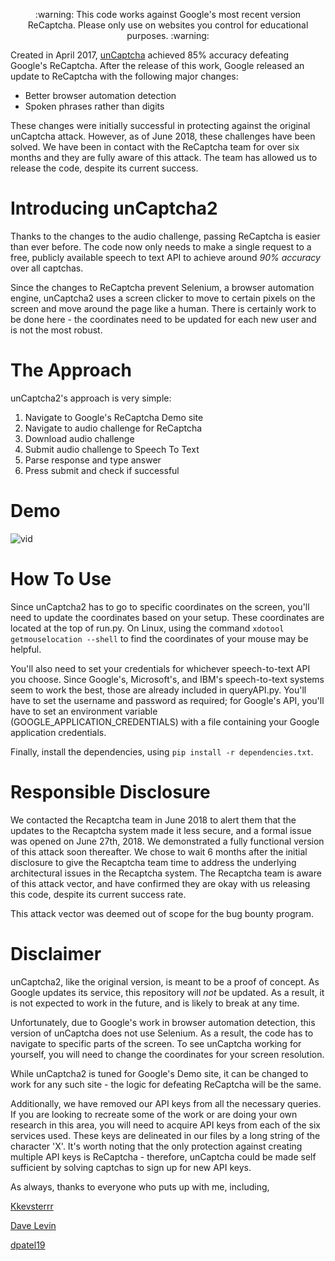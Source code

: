 <p align="center"> :warning: This code works against Google's most recent version ReCaptcha. Please only use on websites you control for educational purposes. :warning:</p>

Created in April 2017, [unCaptcha](https://github.com/ecthros/uncaptcha) achieved 85% accuracy defeating Google's ReCaptcha. After the release of this work, Google released an update to ReCaptcha with the following major changes:
* Better browser automation detection
* Spoken phrases rather than digits

These changes were initially successful in protecting against the original unCaptcha attack. However, as of June 2018, these challenges have been solved. We have been in contact with the ReCaptcha team for over six months and they are fully aware of this attack. The team has allowed us to release the code, despite its current success.

# Introducing unCaptcha2

Thanks to the changes to the audio challenge, passing ReCaptcha is easier than ever before. The code now only needs to make a single request to a free, publicly available speech to text API to achieve around *90% accuracy* over all captchas.

Since the changes to ReCaptcha prevent Selenium, a browser automation engine, unCaptcha2 uses a screen clicker to move to certain pixels on the screen and move around the page like a human. There is certainly work to be done here - the coordinates need to be updated for each new user and is not the most robust.

# The Approach

unCaptcha2's approach is very simple:
1. Navigate to Google's ReCaptcha Demo site
2. Navigate to audio challenge for ReCaptcha
3. Download audio challenge
4. Submit audio challenge to Speech To Text
5. Parse response and type answer
6. Press submit and check if successful

# Demo

![vid](https://user-images.githubusercontent.com/14065974/45004579-df021180-afbb-11e8-8598-177159ed09b4.gif)

# How To Use

Since unCaptcha2 has to go to specific coordinates on the screen, you'll need to update the coordinates based on your setup. These coordinates are located at the top of run.py. On Linux, using the command `xdotool getmouselocation --shell` to find the coordinates of your mouse may be helpful.

You'll also need to set your credentials for whichever speech-to-text API you choose. Since Google's, Microsoft's, and IBM's speech-to-text systems seem to work the best, those are already included in queryAPI.py. You'll have to set the username and password as required; for Google's API, you'll have to set an environment variable (GOOGLE_APPLICATION_CREDENTIALS) with a file containing your Google application credentials.

Finally, install the dependencies, using `pip install -r dependencies.txt`.

# Responsible Disclosure

We contacted the Recaptcha team in June 2018 to alert them that the updates to the Recaptcha system made it less secure, and a formal issue was opened on June 27th, 2018. We demonstrated a fully functional version of this attack soon thereafter. We chose to wait 6 months after the initial disclosure to give the Recaptcha team time to address the underlying architectural issues in the Recaptcha system. The Recaptcha team is aware of this attack vector, and have confirmed they are okay with us releasing this code, despite its current success rate.

This attack vector was deemed out of scope for the bug bounty program.

# Disclaimer

unCaptcha2, like the original version, is meant to be a proof of concept. As Google updates its service, this repository will *not* be updated. As a result, it is not expected to work in the future, and is likely to break at any time.

Unfortunately, due to Google's work in browser automation detection, this version of unCaptcha does not use Selenium. As a result, the code has to navigate to specific parts of the screen. To see unCaptcha working for yourself, you will need to change the coordinates for your screen resolution.

While unCaptcha2 is tuned for Google's Demo site, it can be changed to work for any such site - the logic for defeating ReCaptcha will be the same.

Additionally, we have removed our API keys from all the necessary queries. If you are looking to recreate some of the work or are doing your own research in this area, you will need to acquire API keys from each of the six services used. These keys are delineated in our files by a long string of the character 'X'. It's worth noting that the only protection against creating multiple API keys is ReCaptcha - therefore, unCaptcha could be made self sufficient by solving captchas to sign up for new API keys.

As always, thanks to everyone who puts up with me, including,

[Kkevsterrr](https://github.com/Kkevsterrr)

[Dave Levin](https://cs.umd.edu/~dml)

[dpatel19](https://github.com/dpatel19)

